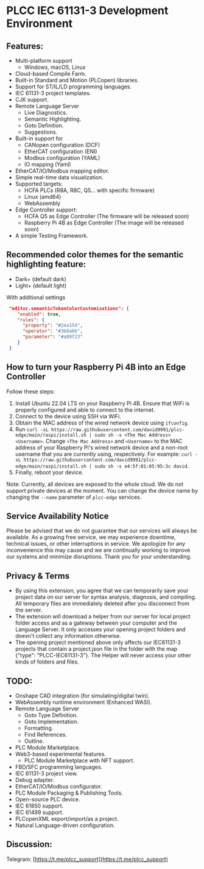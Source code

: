# PLCC IEC 61131-3 Development Environment

## Features:
- Multi-platform support
  - Windows, macOS, Linux
- Cloud-based Compile Farm.
- Built-in Standard and Motion (PLCopen) libraries.
- Support for ST/IL/LD programming languages.
- IEC 61131-3 project templates.
- CJK support.
- Remote Language Server
  - Live Diagnostics.
  - Semantic Highlighting.
  - Goto Definition.
  - Suggestions.
- Built-in support for
  - CANopen configuration (DCF)
  - EtherCAT configuration (ENI)
  - Modbus configuration (YAML)
  - IO mapping (Yaml)
- EtherCAT/IO/Modbus mapping editor.
- Simple real-time data visualization.
- Supported targets:
  - HCFA PLCs (R8A, R8C, Q5... with specific firmware)
  - Linux (amd64)
  - WebAssembly
- Edge Controller support:
    - HCFA Q5 as Edge Controller (The firmware will be released soon)
    - Raspberry Pi 4B as Edge Controller (The image will be released soon)
- A simple Testing Framework.

## Recommended color themes for the semantic highlighting feature:
- Dark+ (default dark)
- Light+ (default light)

With additional settings
```json
 "editor.semanticTokenColorCustomizations": {
    "enabled": true,
    "rules": {
      "property": "#2ea154",
      "operator": "#3b8abb",
      "parameter": "#a89f23"
    }
 }

```

## How to turn your Raspberry Pi 4B into an Edge Controller

Follow these steps:

1. Install Ubuntu 22.04 LTS on your Raspberry Pi 4B. Ensure that WiFi is properly configured and able to connect to the internet.
2. Connect to the device using SSH via WiFi.
3. Obtain the MAC address of the wired network device using `ifconfig`.
4. Run `curl -sL https://raw.githubusercontent.com/david9991/plcc-edge/main/raspi/install.sh | sudo sh -s <The Mac Address> <Username>`. Change `<The Mac Address>` and `<Username>` to the MAC address of your Raspberry Pi's wired network device and a non-root username that you are currently using, respectively. For example: `curl -sL https://raw.githubusercontent.com/david9991/plcc-edge/main/raspi/install.sh | sudo sh -s e4:5f:01:05:95:3c david`.
5. Finally, reboot your device.

Note: Currently, all devices are exposed to the whole cloud. We do not support private devices at the moment. You can change the device name by changing the `--name` parameter of `plcc-edge` services.

## Service Availability Notice
Please be advised that we do not guarantee that our services will always be available. As a growing free service, we may experience downtime, technical issues, or other interruptions in service. We apologize for any inconvenience this may cause and we are continually working to improve our systems and minimize disruptions. Thank you for your understanding.

## Privacy & Terms

- By using this extension, you agree that we can temporarily save your project data on our server for syntax analysis, diagnosis, and compiling. All temporary files are immediately deleted after you disconnect from the server.
- The extension will download a helper from our server for local project folder access and as a gateway between your computer and the Language Server. It only accesses your opening project folders and doesn't collect any information otherwise.
- The opening project mentioned above only affects our IEC61131-3 projects that contain a project.json file in the folder with the map {"type": "PLCC-IEC61131-3"}. The Helper will never access your other kinds of folders and files.

## TODO:

- Onshape CAD integration (for simulating/digital twin).
- WebAssembly runtime environment (Enhanced WASI).
- Remote Language Server
    - Goto Type Definition.
    - Goto Implementation.
    - Formatting.
    - Find References.
    - Outline.
- PLC Module Marketplace.
- Web3-based experimental features.
    - PLC Module Marketplace with NFT support.
- FBD/SFC programming languages.
- IEC 61131-3 project view.
- Debug adapter.
- EtherCAT/IO/Modbus configurator.
- PLC Module Packaging & Publishing Tools.
- Open-source PLC device.
- IEC 61850 support.
- IEC 61499 support.
- PLCopenXML export/import/as a project.
- Natural Language-driven configuration.

## Discussion:

Telegram: [https://t.me/plcc_support](https://t.me/plcc_support)
